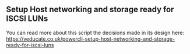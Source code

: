 ## Setup Host networking and storage ready for ISCSI LUNs

You can read more about this script the decisions made in its design here: https://veducate.co.uk/powercli-setup-host-networking-and-storage-ready-for-iscsi-luns